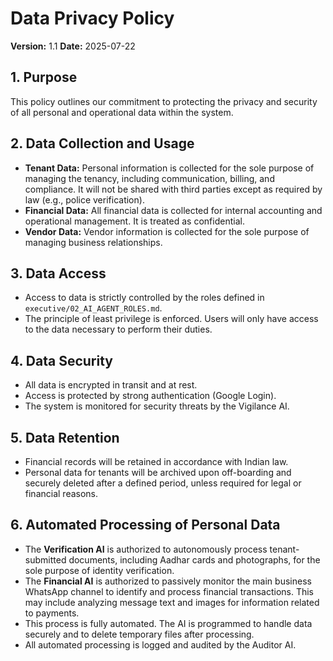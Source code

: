# Data Privacy Policy

**Version:** 1.1
**Date:** 2025-07-22

## 1. Purpose

This policy outlines our commitment to protecting the privacy and security of all personal and operational data within the system.

## 2. Data Collection and Usage

- **Tenant Data:** Personal information is collected for the sole purpose of managing the tenancy, including communication, billing, and compliance. It will not be shared with third parties except as required by law (e.g., police verification).
- **Financial Data:** All financial data is collected for internal accounting and operational management. It is treated as confidential.
- **Vendor Data:** Vendor information is collected for the sole purpose of managing business relationships.

## 3. Data Access

- Access to data is strictly controlled by the roles defined in `executive/02_AI_AGENT_ROLES.md`.
- The principle of least privilege is enforced. Users will only have access to the data necessary to perform their duties.

## 4. Data Security

- All data is encrypted in transit and at rest.
- Access is protected by strong authentication (Google Login).
- The system is monitored for security threats by the Vigilance AI.

## 5. Data Retention

- Financial records will be retained in accordance with Indian law.
- Personal data for tenants will be archived upon off-boarding and securely deleted after a defined period, unless required for legal or financial reasons.

## 6. Automated Processing of Personal Data

- The **Verification AI** is authorized to autonomously process tenant-submitted documents, including Aadhar cards and photographs, for the sole purpose of identity verification.
- The **Financial AI** is authorized to passively monitor the main business WhatsApp channel to identify and process financial transactions. This may include analyzing message text and images for information related to payments.
- This process is fully automated. The AI is programmed to handle data securely and to delete temporary files after processing.
- All automated processing is logged and audited by the Auditor AI.